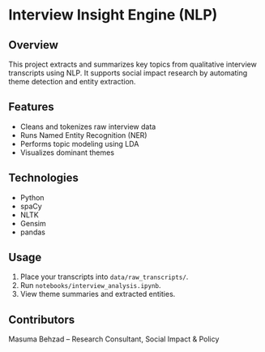 # Interview Insight Engine (NLP)

## Overview
This project extracts and summarizes key topics from qualitative interview transcripts using NLP. It supports social impact research by automating theme detection and entity extraction.

## Features
- Cleans and tokenizes raw interview data
- Runs Named Entity Recognition (NER)
- Performs topic modeling using LDA
- Visualizes dominant themes

## Technologies
- Python
- spaCy
- NLTK
- Gensim
- pandas

## Usage
1. Place your transcripts into `data/raw_transcripts/`.
2. Run `notebooks/interview_analysis.ipynb`.
3. View theme summaries and extracted entities.

## Contributors
Masuma Behzad – Research Consultant, Social Impact & Policy
